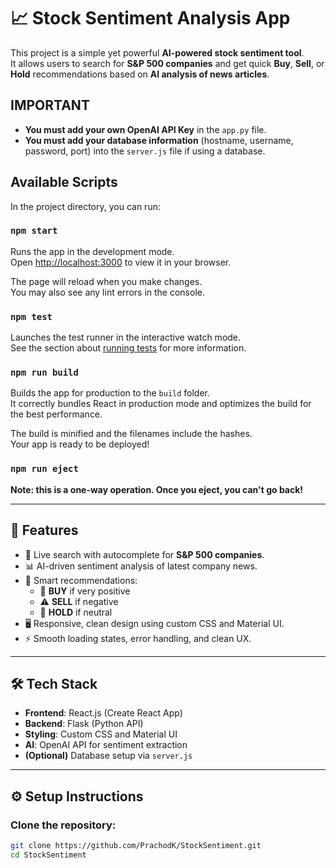 # 📈 Stock Sentiment Analysis App

This project is a simple yet powerful **AI-powered stock sentiment tool**.  
It allows users to search for **S&P 500 companies** and get quick **Buy**, **Sell**, or **Hold** recommendations based on **AI analysis of news articles**.

## IMPORTANT

- **You must add your own OpenAI API Key** in the `app.py` file.
- **You must add your database information** (hostname, username, password, port) into the `server.js` file if using a database.

## Available Scripts

In the project directory, you can run:

### `npm start`

Runs the app in the development mode.  
Open [http://localhost:3000](http://localhost:3000) to view it in your browser.

The page will reload when you make changes.  
You may also see any lint errors in the console.

### `npm test`

Launches the test runner in the interactive watch mode.  
See the section about [running tests](https://facebook.github.io/create-react-app/docs/running-tests) for more information.

### `npm run build`

Builds the app for production to the `build` folder.  
It correctly bundles React in production mode and optimizes the build for the best performance.

The build is minified and the filenames include the hashes.  
Your app is ready to be deployed!

### `npm run eject`

**Note: this is a one-way operation. Once you eject, you can't go back!**

---

## 🚀 Features

- 🔎 Live search with autocomplete for **S&P 500 companies**.
- 📊 AI-driven sentiment analysis of latest company news.
- 💬 Smart recommendations:
  - 🚀 **BUY** if very positive
  - ⚠️ **SELL** if negative
  - 🤔 **HOLD** if neutral
- 🖥 Responsive, clean design using custom CSS and Material UI.
- ⚡ Smooth loading states, error handling, and clean UX.

---

## 🛠 Tech Stack

- **Frontend**: React.js (Create React App)
- **Backend**: Flask (Python API)
- **Styling**: Custom CSS and Material UI
- **AI**: OpenAI API for sentiment extraction
- **(Optional)** Database setup via `server.js`

---

## ⚙ Setup Instructions

### Clone the repository:

```bash
git clone https://github.com/PrachodK/StockSentiment.git
cd StockSentiment
